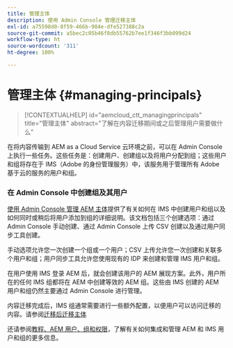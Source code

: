 ```yaml
---
title: 管理主体
description: 使用 Admin Console 管理迁移主体
exl-id: a75598d0-8f59-466b-984e-dfe527388c2a
source-git-commit: a5bec2c05b46f8db55762b7ee1f346f3bb099d24
workflow-type: ht
source-wordcount: '311'
ht-degree: 100%

---
```


# 管理主体 {#managing-principals}

>[!CONTEXTUALHELP]
>id="aemcloud_ctt_managingprincipals"
>title="管理主体"
>abstract="了解在内容迁移期间或之后管理用户需要做什么"

在将内容传输到 AEM as a Cloud Service 云环境之前，可以在 Admin Console 上执行一些任务。这些任务是：创建用户、创建组以及将用户分配到组；这些用户和组将存在于 IMS（Adobe 的身份管理服务）中，该服务用于管理所有 Adobe 基于云的服务的用户和组。

### 在 Admin Console 中创建组及其用户

[使用 Admin Console 管理 AEM 主体](https://experienceleague.adobe.com/zh-hans/docs/experience-manager-cloud-service/content/security/ims-support#how-to-set-up)提供了有关如何在 IMS 中创建用户和组以及如何同时或稍后将用户添加到组的详细说明。该文档包括三个创建选项：通过 Admin Console 手动创建、通过 Admin Console 上传 CSV 创建以及通过用户同步工具创建。

手动选项允许您一次创建一个组或一个用户；CSV 上传允许您一次创建和关联多个用户和组；用户同步工具允许您使用现有的 IDP 来创建和管理 IMS 用户和组。

在用户使用 IMS 登录 AEM 后，就会创建该用户的 AEM 展现方案。此外，用户所在的任何 IMS 组都将在 AEM 中创建等效的 AEM 组。这些由 IMS 创建的 AEM 用户和组仍然主要通过 Admin Console 进行管理。

内容迁移完成后，IMS 组通常需要进行一些额外配置，以便用户可以访问迁移的内容。请参阅[迁移后迁移主体](/help/journey-migration/managing-principals-after-migration.md)

还请参阅[教程、AEM 用户、组和权限](https://experienceleague.adobe.com/zh-hans/docs/experience-manager-learn/cloud-service/accessing/aem-users-groups-and-permissions)，了解有关如何集成和管理 AEM 和 IMS 用户和组的更多信息。
